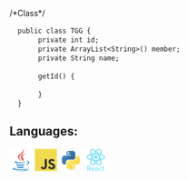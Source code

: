 <p>
     /*Class*/
     
     
      public class TGG {
           private int id;
           private ArrayList<String>() member;
           private String name;

           getId() {

           }
      }
</p>


## Languages:
<p align="left"> <a href="#"><img src="https://raw.githubusercontent.com/devicons/devicon/master/icons/java/java-original.svg" alt="java" width="40" height="40"/></a> <a href="#"><img src="https://raw.githubusercontent.com/devicons/devicon/master/icons/javascript/javascript-original.svg" alt="javascript" width="40" height="40"/></a> <a href="#"><img src="https://raw.githubusercontent.com/devicons/devicon/master/icons/python/python-original.svg" alt="python" width="40" height="40"/></a> <a href="#"><img src="https://raw.githubusercontent.com/devicons/devicon/master/icons/react/react-original-wordmark.svg" alt="react" width="40" height="40"/></a> </p>



